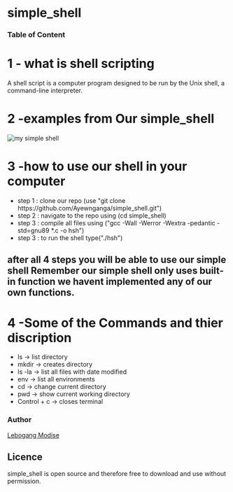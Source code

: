 # simple_shell
<h3>Table of Content</h3>

<h1>1 - what is shell scripting</h1>
<p>A shell script is a computer program designed to be run by the Unix shell, a command-line interpreter. </p>

<h1>2 -examples from Our simple_shell</h1>

![my simple shell](https://user-images.githubusercontent.com/33170277/141766903-a47bed87-b023-41db-a7e0-2908447262ce.PNG)

<h1>3 -how to use our shell in your computer</h1>
<ul>
  <li>step 1 : clone our repo (use "git clone https://github.com/Ayewnganga/simple_shell.git")</li>
  <li>step 2 : navigate to the repo using (cd simple_shell)</li>
  <li>step 3 : compile all files using ("gcc -Wall -Werror -Wextra -pedantic -std=gnu89 *.c -o hsh")</li>
  <li>step 3 : to run the shell type("./hsh")</li>
</ul>

<h2>
  after all 4 steps you will be able to use our simple shell
  Remember our simple shell only uses built-in function we havent implemented any of our own functions.
</h2>
  
<h1>4 -Some of the Commands and thier discription</h1>
<ul>
  <li>ls -> list directory</li>
  <li>mkdir -> creates directory</li>
  <li>ls -la -> list all files with date modified </li>
  <li>env -> list all environments</li>
  <li>cd -> change current directory</li>
  <li>pwd -> show current working directory</li>
  <li>Control + c -> closes terminal </li>
</ul>

<h3>Author</h3>
<a href="https://github.com/YourDevLebo/">Lebogang Modise</a>

<h2>Licence</h2>
<p>simple_shell is open source and therefore free to download and use without permission.</p
